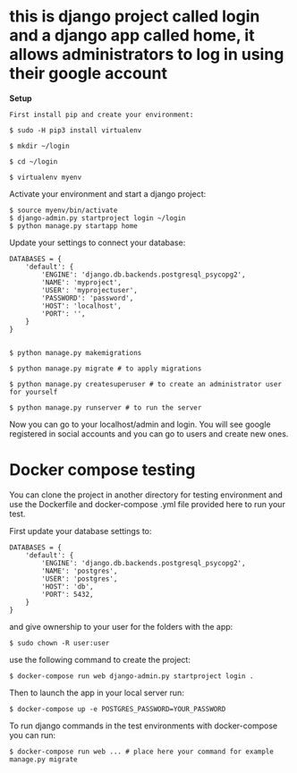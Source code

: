 # this is django project called login and a django app called home, it allows administrators to log in using their google account

**Setup**
```
First install pip and create your environment:

$ sudo -H pip3 install virtualenv

$ mkdir ~/login

$ cd ~/login

$ virtualenv myenv
```

Activate your environment and start a django project:

```
$ source myenv/bin/activate
$ django-admin.py startproject login ~/login
$ python manage.py startapp home
```

Update your settings to connect your database:

```
DATABASES = {
    'default': {
        'ENGINE': 'django.db.backends.postgresql_psycopg2',
        'NAME': 'myproject',
        'USER': 'myprojectuser',
        'PASSWORD': 'password',
        'HOST': 'localhost',
        'PORT': '',
    }
}


$ python manage.py makemigrations

$ python manage.py migrate # to apply migrations

$ python manage.py createsuperuser # to create an administrator user for yourself

$ python manage.py runserver # to run the server
```

Now you can go to your localhost/admin and login. You will see google registered in social accounts and you can go to users and create new ones.


# Docker compose testing


You can clone the project in another directory for testing environment and use the Dockerfile and  docker-compose .yml file provided here to run your test.


First update your database settings to:


```
DATABASES = {
    'default': {
        'ENGINE': 'django.db.backends.postgresql_psycopg2',
        'NAME': 'postgres',
        'USER': 'postgres',
        'HOST': 'db',
        'PORT': 5432,
    }
}

```
and give ownership to your user for the folders with the app:

```
$ sudo chown -R user:user
```

use the following command to create the project:

```
$ docker-compose run web django-admin.py startproject login .
```

Then to launch the app in your local server run:

```
$ docker-compose up -e POSTGRES_PASSWORD=YOUR_PASSWORD
```

To run django commands in the test environments with docker-compose you can run:

```
$ docker-compose run web ... # place here your command for example manage.py migrate
```


